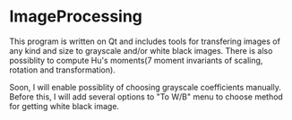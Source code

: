 # ImageProcessing
This program is written on Qt and includes tools for transfering images of any kind and size to grayscale and/or white black images. There is also possiblity to compute Hu's moments(7 moment invariants of scaling, rotation and transformation).

Soon, I will enable possiblity of choosing grayscale coefficients manually.
Before this, I will add several options to "To W/B" menu to choose method for getting white black image.
